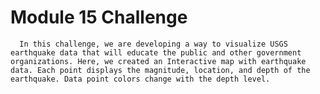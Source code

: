 # Module 15 Challenge     

      In this challenge, we are developing a way to visualize USGS earthquake data that will educate the public and other government organizations. Here, we created an Interactive map with earthquake data. Each point displays the magnitude, location, and depth of the earthquake. Data point colors change with the depth level.    

           
